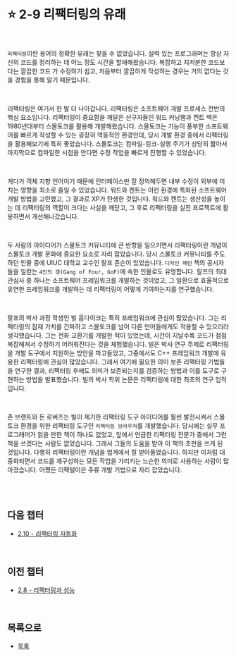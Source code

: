 # :star: 2-9 리팩터링의 유래

<br>

`리팩터링`이란 용어의 정확한 유래는 찾을 수 없었습니다. 실력 있는 프로그래머는 항상 자신의 코드를 정리하는 데 어느 정도 시간을 할애해왔습니다. 복잡하고 지저분한 코드보다는 깔끔한 코드 가 수정하기 쉽고, 처음부터 깔끔하게 작성하는 경우는 거의 없다는 것을 경험을 통해 알기 때문입니다.

<br>

리팩터링은 여기서 한 발 더 나아갑니다. 리팩터링은 소프트웨어 개발 프로세스 전반의 핵심 요소입니다. 리팩터링이 중요함을 깨달은 선구자들인 워드 커닝햄과 켄트 백은 1980년대부터 스몰토크를 활용해 개발해왔습니다. 스몰토크는 기능이 풍부한 소프트웨어를 빠르게 작성할 수 있는 굉장히 역동적인 환경인데, 당시 개발 환경 중에서 리팩터링을 활용해보기에 특히 좋았습니다. 스몰토크는 컴파일-링크-실행 주기가 상당히 짧아서 마지막으로 컴파일한 시점을 안다면 수정 작업을 빠르게 진행할 수 있었습니다.

<br>

게다가 객체 지향 언어이기 때문에 인터페이스만 잘 정의해두면 내부 수정이 외부에 미치는 영향을 최소로 줄일 수 있었습니다. 워드와 켄트는 이런 환경에 특화된 소프트웨어 개발 방법을 고민했고, 그 결과로 XP가 탄생한 것입니다. 워드와 켄트는 생산성을 높이는 데 리팩터링의 역할이 크다는 사실을 깨닫고, 그 후로 리팩터링을 실전 프로젝트에 활용하면서 개선해나갔습니다.

<br>

두 사람의 아이디어가 스몰토크 커뮤니티에 큰 반향을 일으키면서 리팩터링이란 개념이 스몰토크 개발 문화에 중요한 요소로 자리 잡았습니다. 당시 스몰토크 커뮤니티를 주도하던 인물 중에 UIUC 대학교 교수인 랄프 존슨이 있었습니다. `디자인 패턴` 책의 공시자들을 일컫는 `4인의 갱(Gang of Four, GoF)`에 속한 인물로도 유명합니다. 랄프의 최대 관심사 중 하나는 소프트웨어 프레임워크를 개발하는 것이었고, 그 일환으로 효율적으로 유연한 프레임워크를 개발하는 데 리팩터링이 어떻게 기여하는지를 연구했습니다.

<br>

랄프의 박사 과정 학생인 빌 옵다이크는 특히 프레임워크에 관심이 많았습니다. 그는 리팩터링의 잠재 가치를 간파하고 스몰토크를 넘어 다른 언어들에게도 적용할 수 있으리라 생각했습니다. 그는 전화 교환기를 개발한 적이 있었는데, 시간이 지날수록 코드가 점점 복잡해져서 수정하기 어려워진다는 것을 체험했습니다. 빌은 박사 연구 주제로 리팩터링을 개발 도구에서 지원하는 방안을 파고들었고, 그중에서도 C++ 프레임워크 개발에 유용한 리팩터링에 관심이 많았습니다. 그래서 여기에 필요한 의미 보존 리팩터링 기법들을 연구한 결과, 리팩터링 후에도 의미가 보존되는지를 검증하는 방법과 이를 도구로 구현하는 방법을 발표했습니다. 빌의 박사 학위 논문은 리팩터링에 대한 최초의 연구 업적입니다.

<br>

존 브랜트와 돈 로버츠는 빌이 제기한 리팩터링 도구 아이디어를 훨씬 발전시켜서 스몰토크 환경을 위한 리팩터링 도구인 `리팩터링 브라우저`를 개발했습니다. 당시에는 실무 프로그래머가 읽을 만한 책이 하나도 없었고, 앞에서 언급한 리팩터링 전문가 중에서 그런 책을 쓰겠다는 사람도 없었습니다. 그래서 그들의 도움을 받아 이 책의 초판을 쓰게 된 것입니다. 다행히 리팩터링이란 개념을 업계에서 잘 받아들였습니다. 하지만 이처럼 대중화되면서 코드를 재구성하는 모든 작업을 가리키는 느슨한 의미로 사용하는 사람이 많아졌습니다. 어쨌든 리팩털이은 주류 개발 기법으로 자리 잡았습니다.

<br>

<br>

## 다음 챕터

- [2.10 - 리팩터링 자동화](https://github.com/Esoolgnah/Summary_of_Refactoring_2nd_Edition/blob/main/Notes/02_리팩터링_원칙/02_10_리팩터링_자동화.md)

<br>

## 이전 챕터

- [2.8 - 리팩터링과 성능](https://github.com/Esoolgnah/Summary_of_Refactoring_2nd_Edition/blob/main/Notes/02_리팩터링_원칙/02_08_리팩터링과_성능.md)

<br>

## 목록으로

- [목록](https://github.com/Esoolgnah/Summary_of_Refactoring_2nd_Edition/blob/main/Notes/02_리팩터링_원칙/02_00_리팩터링_원칙.md)
